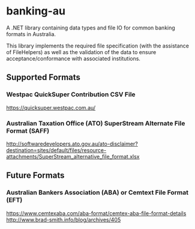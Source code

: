 # banking-au
A .NET library containing data types and file IO for common banking formats in Australia.

This library implements the required file specification (with the assistance of FileHelpers) as well as the validation of the data to ensure acceptance/conformance with associated institutions.

## Supported Formats

### Westpac QuickSuper Contribution CSV File

https://quicksuper.westpac.com.au/

### Australian Taxation Office (ATO) SuperStream Alternate File Format (SAFF)

http://softwaredevelopers.ato.gov.au/ato-disclaimer?destination=sites/default/files/resource-attachments/SuperStream_alternative_file_format.xlsx

## Future Formats

### Australian Bankers Association (ABA) or Cemtext File Format (EFT)

https://www.cemtexaba.com/aba-format/cemtex-aba-file-format-details
http://www.brad-smith.info/blog/archives/405
